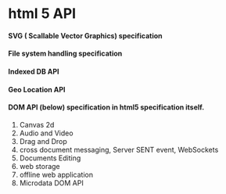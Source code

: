 # html 5 API

 
#### SVG ( Scallable Vector Graphics) specification
 
#### File system handling specification

#### Indexed DB API

#### Geo Location API

#### DOM API (below) specification in html5 specification itself.

 1. Canvas 2d
 2. Audio and Video
 3. Drag and Drop
 4. cross document messaging, Server SENT event, WebSockets
 7. Documents Editing
 8. web storage
 9. offline web application
 8. Microdata DOM API
 
